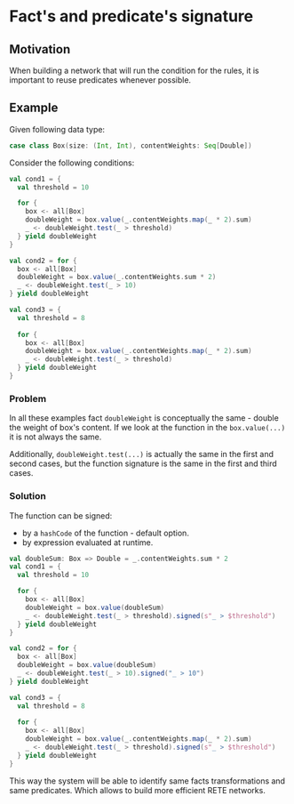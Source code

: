 # Fact's and predicate's signature

## Motivation

When building a network that will run the condition for the rules,
it is important to reuse predicates whenever possible.

## Example
Given following data type:
```scala
case class Box(size: (Int, Int), contentWeights: Seq[Double])
```

Consider the following conditions:

```scala
val cond1 = {
  val threshold = 10

  for {
    box <- all[Box]
    doubleWeight = box.value(_.contentWeights.map(_ * 2).sum)
    _ <- doubleWeight.test(_ > threshold)
  } yield doubleWeight
}

val cond2 = for {
  box <- all[Box]
  doubleWeight = box.value(_.contentWeights.sum * 2)
  _ <- doubleWeight.test(_ > 10)
} yield doubleWeight

val cond3 = {
  val threshold = 8
 
  for {
    box <- all[Box]
    doubleWeight = box.value(_.contentWeights.map(_ * 2).sum)
    _ <- doubleWeight.test(_ > threshold)
  } yield doubleWeight
}
```

### Problem
In all these examples fact `doubleWeight` is conceptually the same - double the weight of box's content. 
If we look at the function in the `box.value(...)` it is not always the same.

Additionally, `doubleWeight.test(...)` is actually the same in the first and second cases, but the function signature is the same in the first and third cases.

### Solution
The function can be signed:
* by a `hashCode` of the function - default option.
* by expression evaluated at runtime.

```scala
val doubleSum: Box => Double = _.contentWeights.sum * 2
val cond1 = {
  val threshold = 10

  for {
    box <- all[Box]
    doubleWeight = box.value(doubleSum)
    _ <- doubleWeight.test(_ > threshold).signed(s"_ > $threshold")
  } yield doubleWeight
}

val cond2 = for {
  box <- all[Box]
  doubleWeight = box.value(doubleSum)
  _ <- doubleWeight.test(_ > 10).signed("_ > 10")
} yield doubleWeight

val cond3 = {
  val threshold = 8
 
  for {
    box <- all[Box]
    doubleWeight = box.value(_.contentWeights.map(_ * 2).sum)
    _ <- doubleWeight.test(_ > threshold).signed(s"_ > $threshold")
  } yield doubleWeight
}
```

This way the system will be able to identify same facts transformations and same predicates.
Which allows to build more efficient RETE networks. 
